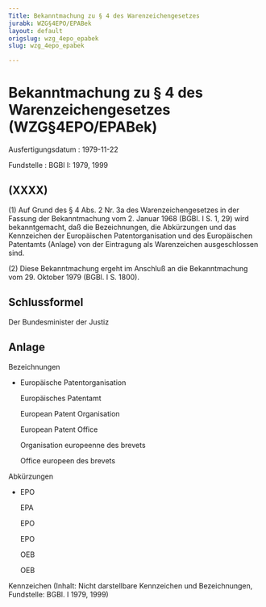```yaml
---
Title: Bekanntmachung zu § 4 des Warenzeichengesetzes
jurabk: WZG§4EPO/EPABek
layout: default
origslug: wzg_4epo_epabek
slug: wzg_4epo_epabek

---
```


# Bekanntmachung zu § 4 des Warenzeichengesetzes (WZG§4EPO/EPABek)

Ausfertigungsdatum
:   1979-11-22

Fundstelle
:   BGBl I: 1979, 1999



## (XXXX)

(1) Auf Grund des § 4 Abs. 2 Nr. 3a des Warenzeichengesetzes in der
Fassung der Bekanntmachung vom 2. Januar 1968 (BGBl. I S. 1, 29) wird
bekanntgemacht, daß die Bezeichnungen, die Abkürzungen und das
Kennzeichen der Europäischen Patentorganisation und des Europäischen
Patentamts (Anlage) von der Eintragung als Warenzeichen ausgeschlossen
sind.

(2) Diese Bekanntmachung ergeht im Anschluß an die Bekanntmachung vom
29\. Oktober 1979 (BGBl. I S. 1800).


## Schlussformel

Der Bundesminister der Justiz


## Anlage

Bezeichnungen

*   Europäische Patentorganisation

    Europäisches Patentamt

    European Patent Organisation

    European Patent Office

    Organisation
    europeenne des brevets

    Office
    europeen des brevets



Abkürzungen

*   EPO

    EPA

    EPO

    EPO

    OEB

    OEB



Kennzeichen
(Inhalt: Nicht darstellbare Kennzeichen und Bezeichnungen,
Fundstelle: BGBl. I 1979, 1999)

